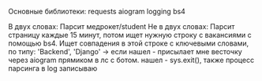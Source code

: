 Основные библиотеки: 
requests
aiogram
logging
bs4

В двух словах:
Парсит медрокет/student
Не в двух словах:
Парсит страницу каждые 15 минут, потом ищет нужную строку с вакансиями с помощью bs4.
Ищет совпадения в этой строке с ключевыми словами, по типу: 'Backend', 'Django' -> если нашел - присылает мне весточку через aiogram прямиком в лс с ботом.
нашел - sys.exit(), также процесс парсинга в log записываю
